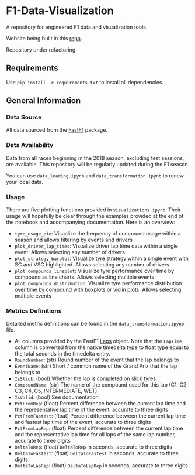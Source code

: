 # F1-Data-Visualization
A repository for engineered F1 data and visualization tools.

Website being built in this [repo](https://github.com/brianmakesthings/F1-Web-Server.git).

Repository under refactoring.

## Requirements 
Use `pip install -r requirements.txt` to install all dependencies.

## General Information

### Data Source
All data sourced from the [FastF1](https://github.com/theOehrly/Fast-F1) package.

### Data Availability
Data from all races beginning in the 2018 season, excluding test sessions, are available. This repository will be regularly updated during the F1 season.

You can use `data_loading.ipynb` and `data_transformation.ipynb` to renew your local data.

### Usage
There are five plotting functions provided in `visualizations.ipynb`. Their usage will hopefully be clear through the examples provided at the end of the notebook and accompanying documentation. Here is an overview:

- `tyre_usage_pie`: Visualize the frequency of compound usage within a season and allows filtering by events and drivers
- `plot_driver_lap_times`: Visualize driver lap time data within a single event. Allows selecting any number of drivers
- `plot_strategy_barplot`: Visualize tyre strategy within a single event with SC and VSC highlighted. Allows selecting any number of drivers
- `plot_compounds_lineplot`: Visualize tyre performance over time by compound as line charts. Allows selecting multiple events
- `plot_compounds_distribution`: Visualize tyre performance distribution over time by compound with boxplots or violin plots. Allows selecting multiple events

### Metrics Definitions
Detailed metric definitions can be found in the `data_transformation.ipynb` file. 

- All columns provided by the FastF1 [Laps](https://theoehrly.github.io/Fast-F1/core.html?highlight=session#fastf1.core.Laps) object. Note that the `LapTime` column is converted from the native timedelta type to float type equal to the total seconds in the timedelta entry.
- `RoundNumber`: (str) Round number of the event that the lap belongs to 
- `EventName`: (str) Short / common name of the Grand Prix that the lap belongs to 
- `IsSlick`: (bool) Whether the lap is completed on slick tyres
- `CompoundName`: (str) The name of the compound used for this lap (C1, C2, C3, C4, C5, INTERMEDIATE, WET)
- `IsValid`: (bool) See documentation
- `PctFromRep`: (float) Percent difference between the current lap time and the representative lap time of the event, accurate to three digits
- `PctFromFastest`: (float) Percent difference between the current lap time and fastest lap time of the event, accurate to three digits
- `PctFromLapRep`: (float) Percent difference between the current lap time and the representative lap time for all laps of the same lap number, accurate to three digits
- `DeltaToRep`: (float) `DeltaToRep` in seconds, accurate to three digits
- `DeltaToFastest`: (float) `DeltaToFastest` in seconds, accurate to three digits
- `DeltaToLapRep`: (float) `DeltaToLapRep` in seconds, accurate to three digits
